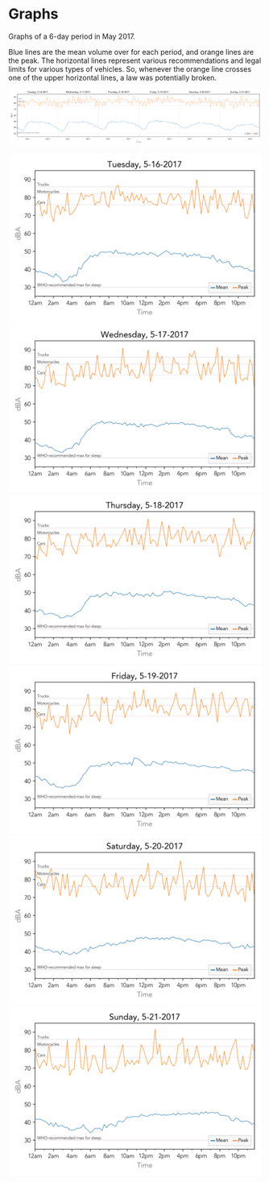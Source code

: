 # Graphs

Graphs of a 6-day period in May 2017.

Blue lines are the mean volume over for each period, and orange lines are the peak. The horizontal lines represent various recommendations and legal limits for various types of vehicles. So, whenever the orange line crosses one of the upper horizontal lines, a law was potentially broken.

![May 16 - 21, 2017](all-together.png)

![May 16, 2017](05-16-2017.png)
![May 17, 2017](05-17-2017.png)
![May 18, 2017](05-18-2017.png)
![May 19, 2017](05-19-2017.png)
![May 20, 2017](05-20-2017.png)
![May 21, 2017](05-21-2017.png)

